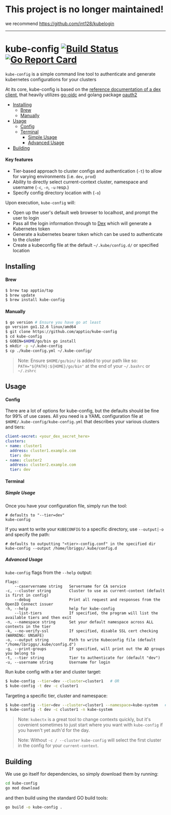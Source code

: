 # This project is no longer maintained!

we recommend https://github.com/int128/kubelogin

-----

# kube-config [![Build Status](https://travis-ci.org/apptio/kube-config.svg?branch=master)](https://travis-ci.org/apptio/kube-config) <!-- omit in toc -->[![Go Report Card](https://goreportcard.com/badge/github.com/apptio/kube-config)](https://goreportcard.com/report/github.com/apptio/kube-config)

`kube-config` is a simple command line tool to authenticate and generate kubernetes configurations for your clusters

At its core, kube-config is based on the [reference documentation of a dex client](https://github.com/dexidp/dex/blob/master/Documentation/using-dex.md), that heavily utilizes [go-oidc](https://godoc.org/github.com/coreos/go-oidc) and golang package [oauth2](https://godoc.org/golang.org/x/oauth2)

- [Installing](#installing)
    - [Brew](#brew)
    - [Manually](#manually)
- [Usage](#usage)
    - [Config](#config)
    - [Terminal](#terminal)
      - [Simple Usage](#simple-usage)
      - [Advanced Usage](#advanced-usage)
- [Building](#building)

#### Key features <!-- omit in toc -->

-   Tier-based approach to cluster configs and authentication (`-t`) to allow for varying environments (i.e. `dev`, `prod`)
-   Ability to directly select current-context cluster, namespace and username (`-c`, `-n`, `-u` resp.) 
-   Specify config directory location with (`-o`)

Upon execution, `kube-config` will:

-   Open up the user's default web browser to localhost, and prompt the user to login
-   Pass all the login information through to [Dex](https://github.com/coreos/dex) which will generate a Kubernetes token
-   Generate a kubernetes bearer token which can be used to authenticate to the cluster
-   Create a kubeconfig file at the default `~/.kube/config.d/` or specified location

## Installing

#### Brew

```bash
$ brew tap apptio/tap
$ brew update
$ brew install kube-config
```

#### Manually

```bash
$ go version # Ensure you have go at least
go version go1.12.6 linux/amd64
$ git clone https://github.com/apptio/kube-config
$ cd kube-config
$ GOBIN=$HOME/go/bin go install
$ mkdir -p ~/.kube-config
$ cp ./kube-config.yml ~/.kube-config/
```

> Note: Ensure `$HOME/go/bin/` is added to your path like so: `PATH="${PATH}:${HOME}/go/bin"` at the end of your `~/.bashrc` or `~/.zshrc`

## Usage

#### Config

There are a lot of options for kube-config, but the defaults should be fine for 99% of use cases. All you need is a YAML configuration file at `$HOME/.kube-config/kube-config.yml` that describes your various clusters and tiers:

```yaml
client-secret: <your_dex_secret_here>
clusters:
- name: cluster1
  address: cluster1.example.com
  tier: dev
- name: cluster2
  address: cluster2.example.com
  tier: dev
```

#### Terminal

##### Simple Usage

Once you have your configuration file, simply run the tool:

    # defaults to "--tier=dev"
    kube-config 

If you want to write your `KUBECONFIG` to a specific directory, use `--output|-o` and specify the path:

    # defaults to outputting "<tier>-config.conf" in the specified dir
    kube-config --output /home/lbriggs/.kube/config.d

##### Advanced Usage

`kube-config` flags from the `--help` output:

    Flags:
        --caservername string   Servername for CA service
    -c, --cluster string        Cluster to use as current-context (default is first in config)
        --debug                 Print all request and responses from the OpenID Connect issuer
    -h, --help                  help for kube-config
        --list-tiers            If specified, the program will list the available tiers and then exit
    -n, --namespace string      Set your default namespace across ALL contexts in the tier
    -k, --no-verify-ssl         If specified, disable SSL cert checking (WARNING: UNSAFE)
    -o, --output string         Path to write Kubeconfig file (default "/home/lbriggs/.kube/config.d")
    -g, --print-groups          If specified, will print out the AD groups you belong to
    -t, --tier string           Tier to authenticate for (default "dev")
    -u, --username string       Username for login


Run kube config with a tier and cluster target:

```bash
$ kube-config --tier=dev --cluster=cluster1   # OR
$ kube-config -t dev -c cluster1
```

Targeting a specific tier, cluster and namespace:

```bash
$ kube-config --tier=dev --cluster=cluster1 --namespace=kube-system   #OR
$ kube-config -t dev -c cluster1 -n kube-system
```

> Note: `kubectx` is a great tool to change contexts quickly, but it's covenient sometimes to just start where you want with `kube-config` if you haven't yet auth'd for the day.
>
> Note: Without `-c / --cluster` `kube-config` will select the first cluster in the config for your `current-context`.

## Building

We use go itself for dependencies, so simply download them by running:

```bash
cd kube-config
go mod download
```

and then build using the standard GO build tools:

```bash
go build -o kube-config .
```
